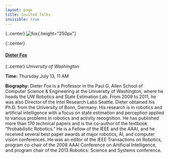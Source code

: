 ```yaml
---
layout: page
title: Invited Talks
invisible: true
---
```


{:.center}
![fox](../fox.jpg){:height="250px"}

{:.center}
#### **[Dieter Fox](https://homes.cs.washington.edu/~fox/)**

{:.center}
*University of Washington*

**Time:** Thursday July 13, 11 AM

<!---
**Location:** TBD

**Title:** TBD

**Abstract:** TBD
-->

**Biography:** Dieter Fox is a Professor in the Paul G. Allen School of Computer
Science & Engineering at the University of Washington, where he heads the UW
Robotics and State Estimation Lab. From 2009 to 2011, he was also Director of
the Intel Research Labs Seattle. Dieter obtained his Ph.D. from the University
of Bonn, Germany.  His research is in robotics and artificial intelligence with
a focus on state estimation and perception applied to various problems in
robotics and activity recognition. He has published more than 170 technical
papers and is the co-author of the textbook “Probabilistic Robotics.” He is a
Fellow of the IEEE and the AAAI, and he received several best paper awards at
major robotics, AI, and computer vision conferences. He was an editor of the
IEEE Transactions on Robotics, program co-chair of the 2008 AAAI Conference on
Artificial Intelligence, and program chair of the 2013 Robotics: Science and
Systems conference.
